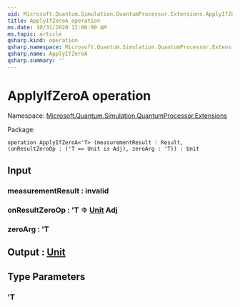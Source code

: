 ```yaml
---
uid: Microsoft.Quantum.Simulation.QuantumProcessor.Extensions.ApplyIfZeroA
title: ApplyIfZeroA operation
ms.date: 10/31/2020 12:00:00 AM
ms.topic: article
qsharp.kind: operation
qsharp.namespace: Microsoft.Quantum.Simulation.QuantumProcessor.Extensions
qsharp.name: ApplyIfZeroA
qsharp.summary: ''
---
```


# ApplyIfZeroA operation

Namespace: [Microsoft.Quantum.Simulation.QuantumProcessor.Extensions](xref:Microsoft.Quantum.Simulation.QuantumProcessor.Extensions)

Package: [](https://nuget.org/packages/)




```qsharp
operation ApplyIfZeroA<'T> (measurementResult : Result, (onResultZeroOp : ('T => Unit is Adj), zeroArg : 'T)) : Unit
```


## Input

### measurementResult : __invalid<Result>__




### onResultZeroOp : 'T => [Unit](xref:microsoft.quantum.lang-ref.unit) Adj




### zeroArg : 'T





## Output : [Unit](xref:microsoft.quantum.lang-ref.unit)



## Type Parameters

### 'T

